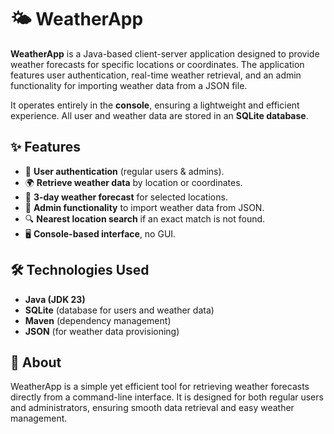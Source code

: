 # 🌤️ WeatherApp

**WeatherApp** is a Java-based client-server application designed to provide weather forecasts for specific locations or coordinates. The application features user authentication, real-time weather retrieval, and an admin functionality for importing weather data from a JSON file.  

It operates entirely in the **console**, ensuring a lightweight and efficient experience. All user and weather data are stored in an **SQLite database**.

## ✨ Features

- 📌 **User authentication** (regular users & admins).  
- 🌍 **Retrieve weather data** by location or coordinates.  
- 📅 **3-day weather forecast** for selected locations.  
- 📂 **Admin functionality** to import weather data from JSON.  
- 🔍 **Nearest location search** if an exact match is not found.  
- 🖥️ **Console-based interface**, no GUI.  

## 🛠️ Technologies Used

- **Java (JDK 23)**
- **SQLite** (database for users and weather data)
- **Maven** (dependency management)
- **JSON** (for weather data provisioning)

## 📌 About

WeatherApp is a simple yet efficient tool for retrieving weather forecasts directly from a command-line interface. It is designed for both regular users and administrators, ensuring smooth data retrieval and easy weather management.  

